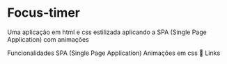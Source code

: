 # Focus-timer
Uma aplicação em html e css estilizada aplicando a SPA (Single Page Application) com animações

Funcionalidades
SPA (Single Page Application)
Animações em css
🔗 Links

